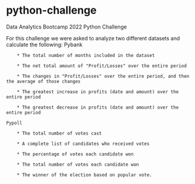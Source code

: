 # python-challenge
Data Analytics Bootcamp 2022 Python Challenge

For this challenge we were asked to analyze two different datasets and calculate the following:
    Pybank

        * The total number of months included in the dataset

        * The net total amount of "Profit/Losses" over the entire period

        * The changes in "Profit/Losses" over the entire period, and then the average of those changes

        * The greatest increase in profits (date and amount) over the entire period

        * The greatest decrease in profits (date and amount) over the entire period
    
    Pypoll
    
        * The total number of votes cast

        * A complete list of candidates who received votes

        * The percentage of votes each candidate won

        * The total number of votes each candidate won

        * The winner of the election based on popular vote.
